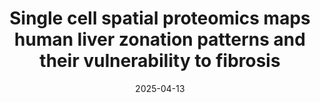 ---
title: "Single cell spatial proteomics maps human liver zonation patterns and their vulnerability to fibrosis"
date: 2025-04-13
venue: bioRxiv, 2025
authors:
  - name: C Weiss
  - name: LA Brown
  - name: <strong>L Miranda</strong>
    home: "#"
  - name: P Pellizzoni
  - name: S Ben-Moshe
  - name: S Steigerwald
  - name: K Remmert
  - name: J Hernandez
  - name: K Borgwardt
  - name: F A Rosenberger
  - name: N Porat-Shilom
  - name: Matthias Mann
arxiv: https://www.biorxiv.org/content/10.1101/2025.04.13.648568v1
---